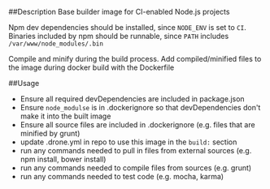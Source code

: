 ##Description
Base builder image for CI-enabled Node.js projects

Npm dev dependencies should be installed, since `NODE_ENV` is set to `CI`. Binaries included by npm should be runnable, since `PATH` includes `/var/www/node_modules/.bin`

Compile and minify during the build process. Add compiled/minified files to the image during docker build with the Dockerfile

##Usage
* Ensure all required devDependencies are included in package.json
* Ensure `node_modulse` is in .dockerignore so that devDependencies don't make it into the built image
* Ensure all source files are included in .dockerignore (e.g. files that are minified by grunt)
* update .drone.yml in repo to use this image in the `build:` section
* run any commands needed to pull in files from external sources (e.g. npm install, bower install)
* run any commands needed to compile files from sources (e.g. grunt)
* run any commands needed to test code (e.g. mocha, karma)
